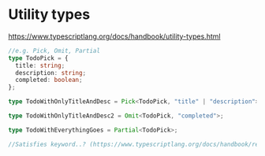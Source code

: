 # Utility types

https://www.typescriptlang.org/docs/handbook/utility-types.html

```ts
//e.g. Pick, Omit, Partial
type TodoPick = {
  title: string;
  description: string;
  completed: boolean;
};

type TodoWithOnlyTitleAndDesc = Pick<TodoPick, "title" | "description">;

type TodoWithOnlyTitleAndDesc2 = Omit<TodoPick, "completed">;

type TodoWithEverythingGoes = Partial<TodoPick>;

//Satisfies keyword..? (https://www.typescriptlang.org/docs/handbook/release-notes/typescript-4-9.html)..
```

